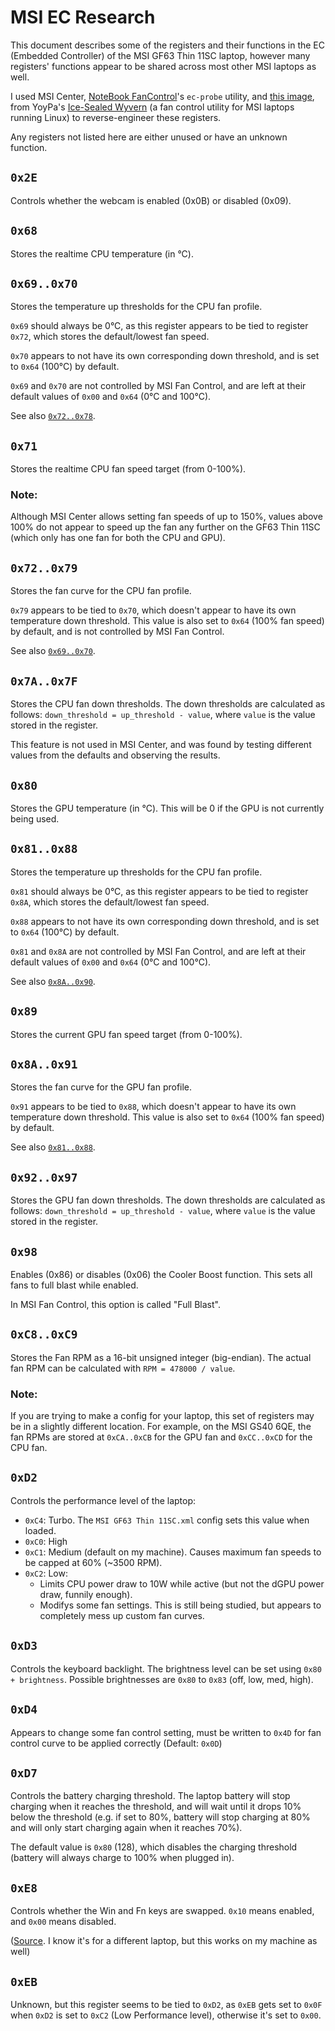 # MSI EC Research
This document describes some of the registers and their functions in the EC
(Embedded Controller) of the MSI GF63 Thin 11SC laptop, however many registers'
functions appear to be shared across most other MSI laptops as well.

I used MSI Center, [NoteBook FanControl](https://github.com/hirschmann/nbfc)'s
`ec-probe` utility, and [this image](https://github.com/YoyPa/isw/raw/master/wiki/msi%20ec.png),
from YoyPa's [Ice-Sealed Wyvern](https://github.com/YoyPa/isw/) (a fan control
utility for MSI laptops running Linux) to reverse-engineer these registers.

Any registers not listed here are either unused or have an unknown function.

## `0x2E`
Controls whether the webcam is enabled (0x0B) or disabled (0x09).

## `0x68`
Stores the realtime CPU temperature (in °C).

## `0x69..0x70`
Stores the temperature up thresholds for the CPU fan profile.

`0x69` should always be 0°C, as this register appears to be tied to register
`0x72`, which stores the default/lowest fan speed.

`0x70` appears to not have its own corresponding down threshold, and is set
to `0x64` (100°C) by default.

`0x69` and `0x70` are not controlled by MSI Fan Control, and are left at their
default values of `0x00` and `0x64` (0°C and 100°C).

See also [`0x72..0x78`](#0x720x78).

## `0x71`
Stores the realtime CPU fan speed target (from 0-100%).

### Note:
Although MSI Center allows setting fan speeds of up to 150%, values
above 100% do not appear to speed up the fan any further on the GF63 Thin 11SC
(which only has one fan for both the CPU and GPU).

## `0x72..0x79`
Stores the fan curve for the CPU fan profile.

`0x79` appears to be tied to `0x70`, which doesn't appear to have its own
temperature down threshold. This value is also set to `0x64` (100% fan speed)
by default, and is not controlled by MSI Fan Control.

See also [`0x69..0x70`](#0x690x70).

## `0x7A..0x7F`
Stores the CPU fan down thresholds. The down thresholds are calculated as
follows: `down_threshold = up_threshold - value`, where `value` is the value
stored in the register.

This feature is not used in MSI Center, and was found by testing different
values from the defaults and observing the results.

## `0x80`
Stores the GPU temperature (in °C). This will be 0 if the GPU is not currently
being used.

## `0x81..0x88`
Stores the temperature up thresholds for the CPU fan profile.

`0x81` should always be 0°C, as this register appears to be tied to register
`0x8A`, which stores the default/lowest fan speed.

`0x88` appears to not have its own corresponding down threshold, and is set
to `0x64` (100°C) by default.

`0x81` and `0x8A` are not controlled by MSI Fan Control, and are left at their
default values of `0x00` and `0x64` (0°C and 100°C).

See also [`0x8A..0x90`](#0x8a0x90).

## `0x89`
Stores the current GPU fan speed target (from 0-100%).

## `0x8A..0x91`
Stores the fan curve for the GPU fan profile.

`0x91` appears to be tied to `0x88`, which doesn't appear to have its own
temperature down threshold. This value is also set to `0x64` (100% fan speed)
by default.

See also [`0x81..0x88`](#0x810x88).

## `0x92..0x97`
Stores the GPU fan down thresholds. The down thresholds are calculated as
follows: `down_threshold = up_threshold - value`, where `value` is the value
stored in the register.

## `0x98`
Enables (0x86) or disables (0x06) the Cooler Boost function. This sets all fans
to full blast while enabled.

In MSI Fan Control, this option is called "Full Blast".

## `0xC8..0xC9`
Stores the Fan RPM as a 16-bit unsigned integer (big-endian). The actual fan
RPM can be calculated with `RPM = 478000 / value`.

### Note:
If you are trying to make a config for your laptop, this set of registers may
be in a slightly different location. For example, on the MSI GS40 6QE, the fan
RPMs are stored at `0xCA..0xCB` for the GPU fan and `0xCC..0xCD` for the CPU
fan.

## `0xD2`
Controls the performance level of the laptop:

- `0xC4`: Turbo. The `MSI GF63 Thin 11SC.xml` config sets this value when loaded.
- `0xC0`: High
- `0xC1`: Medium (default on my machine). Causes maximum fan speeds to be capped at 60% (~3500 RPM).
- `0xC2`: Low:
  - Limits CPU power draw to 10W while active (but not the dGPU power draw, funnily enough).
  - Modifys some fan settings. This is still being studied, but appears to completely mess up
    custom fan curves.

## `0xD3`
Controls the keyboard backlight. The brightness level can be set using
`0x80 + brightness`. Possible brightnesses are `0x80` to `0x83`
(off, low, med, high).

## `0xD4`
Appears to change some fan control setting, must be written to `0x4D` for fan
control curve to be applied correctly (Default: `0x0D`)

## `0xD7`
Controls the battery charging threshold. The laptop battery will stop charging
when it reaches the threshold, and will wait until it drops 10% below the
threshold (e.g. if set to 80%, battery will stop charging at 80% and will only
start charging again when it reaches 70%).

The default value is `0x80` (128), which disables the charging threshold
(battery will always charge to 100% when plugged in).

## `0xE8`
Controls whether the Win and Fn keys are swapped. `0x10` means enabled, and `0x00` means disabled.

([Source](https://github.com/BeardOverflow/msi-ec/blob/853ffe3dc74f4dea1e0daeafed1a4562b4bf0130/msi-ec.c#L1036).
I know it's for a different laptop, but this works on my machine as well)

## `0xEB`
Unknown, but this register seems to be tied to `0xD2`, as `0xEB` gets set to
`0x0F` when `0xD2` is set to `0xC2` (Low Performance level), otherwise it's
set to `0x00`.
